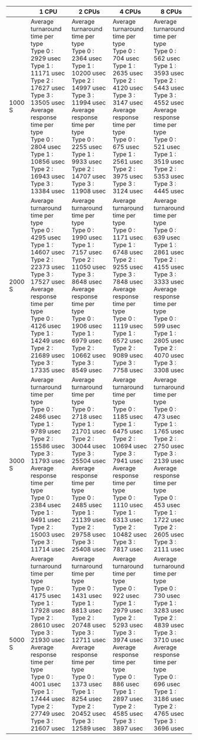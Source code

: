 |        	| 1 CPU                                                                                                                                                                                                                                                    	| 2 CPUs                                                                                                                                                                                                                                                   	| 4 CPUs                                                                                                                                                                                                                                               	| 8 CPUs                                                                                                                                                                                                                                           	|
|--------	|----------------------------------------------------------------------------------------------------------------------------------------------------------------------------------------------------------------------------------------------------------	|----------------------------------------------------------------------------------------------------------------------------------------------------------------------------------------------------------------------------------------------------------	|------------------------------------------------------------------------------------------------------------------------------------------------------------------------------------------------------------------------------------------------------	|--------------------------------------------------------------------------------------------------------------------------------------------------------------------------------------------------------------------------------------------------	|
| 1000 S 	| Average turnaround time per type<br>	Type 0 : 2929 usec<br>	Type 1 : 11171 usec<br>	Type 2 : 17627 usec<br>	Type 3 : 13505 usec<br>Average response time per type<br>	Type 0 : 2804 usec<br>	Type 1 : 10856 usec<br>	Type 2 : 16943 usec<br>	Type 3 : 13384 usec 	| Average turnaround time per type<br>	Type 0 : 2364 usec<br>	Type 1 : 10200 usec<br>	Type 2 : 14997 usec<br>	Type 3 : 11994 usec<br>Average response time per type<br>	Type 0 : 2255 usec<br>	Type 1 : 9933 usec<br>	Type 2 : 14707 usec<br>	Type 3 : 11908 usec  	| Average turnaround time per type<br>	Type 0 : 704 usec<br>	Type 1 : 2635 usec<br>	Type 2 : 4120 usec<br>	Type 3 : 3147 usec<br>Average response time per type<br>	Type 0 : 675 usec<br>	Type 1 : 2561 usec<br>	Type 2 : 3975 usec<br>	Type 3 : 3124 usec     	| Average turnaround time per type<br>	Type 0 : 562 usec<br>	Type 1 : 3593 usec<br>	Type 2 : 5443 usec<br>	Type 3 : 4552 usec<br>Average response time per type<br>	Type 0 : 521 usec<br>	Type 1 : 3519 usec<br>	Type 2 : 5353 usec<br>	Type 3 : 4445 usec 	|
| 2000 S 	| Average turnaround time per type<br>	Type 0 : 4295 usec<br>	Type 1 : 14607 usec<br>	Type 2 : 22373 usec<br>	Type 3 : 17527 usec<br>Average response time per type<br>	Type 0 : 4126 usec<br>	Type 1 : 14249 usec<br>	Type 2 : 21689 usec<br>	Type 3 : 17335 usec 	| Average turnaround time per type<br>	Type 0 : 1990 usec<br>	Type 1 : 7157 usec<br>	Type 2 : 11050 usec<br>	Type 3 : 8648 usec<br>Average response time per type<br>	Type 0 : 1906 usec<br>	Type 1 : 6979 usec<br>	Type 2 : 10662 usec<br>	Type 3 : 8549 usec     	| Average turnaround time per type<br>	Type 0 : 1171 usec<br>	Type 1 : 6748 usec<br>	Type 2 : 9255 usec<br>	Type 3 : 7848 usec<br>Average response time per type<br>	Type 0 : 1119 usec<br>	Type 1 : 6572 usec<br>	Type 2 : 9089 usec<br>	Type 3 : 7758 usec   	| Average turnaround time per type<br>	Type 0 : 639 usec<br>	Type 1 : 2861 usec<br>	Type 2 : 4155 usec<br>	Type 3 : 3333 usec<br>Average response time per type<br>	Type 0 : 599 usec<br>	Type 1 : 2805 usec<br>	Type 2 : 4070 usec<br>	Type 3 : 3308 usec 	|
| 3000 S 	| Average turnaround time per type<br>	Type 0 : 2486 usec<br>	Type 1 : 9789 usec<br>	Type 2 : 15586 usec<br>	Type 3 : 11793 usec<br>Average response time per type<br>	Type 0 : 2384 usec<br>	Type 1 : 9491 usec<br>	Type 2 : 15003 usec<br>	Type 3 : 11714 usec   	| Average turnaround time per type<br>	Type 0 : 2718 usec<br>	Type 1 : 21701 usec<br>	Type 2 : 30044 usec<br>	Type 3 : 25504 usec<br>Average response time per type<br>	Type 0 : 2485 usec<br>	Type 1 : 21139 usec<br>	Type 2 : 29758 usec<br>	Type 3 : 25408 usec 	| Average turnaround time per type<br>	Type 0 : 1185 usec<br>	Type 1 : 6475 usec<br>	Type 2 : 10694 usec<br>	Type 3 : 7941 usec<br>Average response time per type<br>	Type 0 : 1110 usec<br>	Type 1 : 6313 usec<br>	Type 2 : 10482 usec<br>	Type 3 : 7817 usec 	| Average turnaround time per type<br>	Type 0 : 473 usec<br>	Type 1 : 1765 usec<br>	Type 2 : 2750 usec<br>	Type 3 : 2139 usec<br>Average response time per type<br>	Type 0 : 453 usec<br>	Type 1 : 1722 usec<br>	Type 2 : 2605 usec<br>	Type 3 : 2111 usec 	|
| 5000 S 	| Average turnaround time per type<br>	Type 0 : 4175 usec<br>	Type 1 : 17928 usec<br>	Type 2 : 28610 usec<br>	Type 3 : 21930 usec<br>Average response time per type<br>	Type 0 : 4001 usec<br>	Type 1 : 17444 usec<br>	Type 2 : 27749 usec<br>	Type 3 : 21607 usec 	| Average turnaround time per type<br>	Type 0 : 1431 usec<br>	Type 1 : 8813 usec<br>	Type 2 : 20748 usec<br>	Type 3 : 12711 usec<br>Average response time per type<br>	Type 0 : 1373 usec<br>	Type 1 : 8254 usec<br>	Type 2 : 20452 usec<br>	Type 3 : 12589 usec   	| Average turnaround time per type<br>	Type 0 : 922 usec<br>	Type 1 : 2979 usec<br>	Type 2 : 5293 usec<br>	Type 3 : 3974 usec<br>Average response time per type<br>	Type 0 : 886 usec<br>	Type 1 : 2897 usec<br>	Type 2 : 4585 usec<br>	Type 3 : 3897 usec     	| Average turnaround time per type<br>	Type 0 : 730 usec<br>	Type 1 : 3283 usec<br>	Type 2 : 4839 usec<br>	Type 3 : 3710 usec<br>Average response time per type<br>	Type 0 : 696 usec<br>	Type 1 : 3186 usec<br>	Type 2 : 4765 usec<br>	Type 3 : 3696 usec 	|
